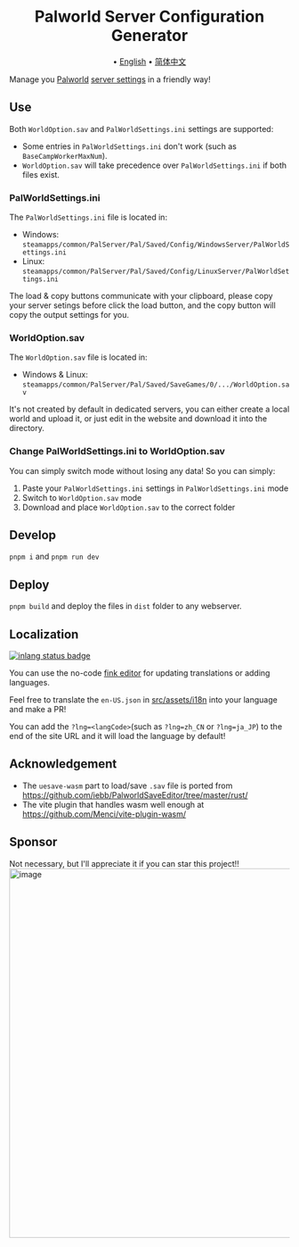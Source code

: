 <h1 align="center">
  <br>
    Palworld Server Configuration Generator
  <br>
</h1>
<p align="center">
   • <a href="/README.md">English</a>
   • <a href="/docs/README_zh_CN.md">简体中文</a>
</p>

Manage you [Palworld](https://store.steampowered.com/app/1623730/Palworld/) [server settings](https://tech.palworldgame.com/optimize-game-balance) in a friendly way!

## Use

Both `WorldOption.sav` and `PalWorldSettings.ini` settings are supported:

- Some entries in `PalWorldSettings.ini` don't work (such as `BaseCampWorkerMaxNum`).
- `WorldOption.sav` will take precedence over `PalWorldSettings.ini` if both files exist.

### PalWorldSettings.ini

The `PalWorldSettings.ini` file is located in:

- Windows: `steamapps/common/PalServer/Pal/Saved/Config/WindowsServer/PalWorldSettings.ini`
- Linux: `steamapps/common/PalServer/Pal/Saved/Config/LinuxServer/PalWorldSettings.ini`

The load & copy buttons communicate with your clipboard, please copy your server setings before click the load button,
and the copy button will copy the output settings for you.

### WorldOption.sav

The `WorldOption.sav` file is located in:

- Windows & Linux: `steamapps/common/PalServer/Pal/Saved/SaveGames/0/.../WorldOption.sav`

It's not created by default in dedicated servers, you can either create a local world and upload it, or just edit in the website and download it into the directory.

### Change PalWorldSettings.ini to WorldOption.sav

You can simply switch mode without losing any data! So you can simply:

1. Paste your `PalWorldSettings.ini` settings in `PalWorldSettings.ini` mode
2. Switch to `WorldOption.sav` mode
3. Download and place `WorldOption.sav` to the correct folder

## Develop

`pnpm i` and `pnpm run dev`

## Deploy

`pnpm build` and deploy the files in `dist` folder to any webserver.

## Localization

[![inlang status badge](https://badge.inlang.com/?url=github.com/Bluefissure/pal-conf)](https://fink.inlang.com/github.com/Bluefissure/pal-conf?ref=badge)

You can use the no-code [fink editor](https://fink.inlang.com/github.com/Bluefissure/pal-conf) for updating translations or adding languages.

Feel free to translate the `en-US.json` in [src/assets/i18n](/src/assets/i18n) into your language and make a PR!

You can add the `?lng=<langCode>`(such as `?lng=zh_CN` or `?lng=ja_JP`) to the end of the site URL and it will load the language by default!

## Acknowledgement

- The `uesave-wasm` part to load/save `.sav` file is ported from https://github.com/iebb/PalworldSaveEditor/tree/master/rust/
- The vite plugin that handles wasm well enough at https://github.com/Menci/vite-plugin-wasm/

## Sponsor

Not necessary, but I'll appreciate it if you can star this project!!
<img width="662" alt="image" src="https://github.com/Bluefissure/pal-conf/assets/9719003/906de048-99cc-4448-bf21-93440ac0c1f1">
